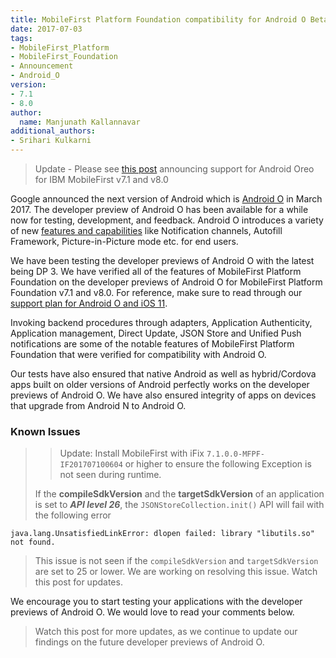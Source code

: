```yaml
---
title: MobileFirst Platform Foundation compatibility for Android O Beta Version 
date: 2017-07-03
tags:
- MobileFirst_Platform
- MobileFirst_Foundation
- Announcement
- Android_O
version:
- 7.1
- 8.0
author:
  name: Manjunath Kallannavar
additional_authors:
- Srihari Kulkarni
---
```


>Update - Please see [this post](/2017-08-22-mobilefirst-android-Oreo/) announcing support for Android Oreo for IBM MobileFirst v7.1 and v8.0

Google announced the next version of Android which is [Android O](https://developer.android.com/preview/index.html) in March 2017. The developer preview of Android O has been available for a while now for testing, development, and feedback. Android O introduces a variety of new [features and capabilities](http://www.androidauthority.com/android-8-0-review-758783/) like Notification channels, Autofill Framework, Picture-in-Picture mode etc. for end users. 

We have been testing the developer previews of Android O with the latest being DP 3. We have verified all of the features of MobileFirst Platform Foundation on the developer previews of Android O for MobileFirst Platform Foundation v7.1 and v8.0. For reference, make sure to read through our [support plan for Android O and iOS 11](https://mobilefirstplatform.ibmcloud.com/blog/2017/01/11/support-plan-for-next-android-ios-mobile-os/).

Invoking backend procedures through adapters, Application Authenticity, Application management, Direct Update, JSON Store and Unified Push notifications are some of the notable features of MobileFirst Platform Foundation that were verified for compatibility with Android O. 

Our tests have also ensured that native Android as well as hybrid/Cordova apps built on older versions of Android perfectly works on the developer previews of Android O. We have also ensured integrity of apps on devices that upgrade from Android N to Android O. 

### Known Issues
>>Update: Install MobileFirst with iFix `7.1.0.0-MFPF-IF201707100604` or higher to ensure the following Exception is not seen during runtime.
>
>If the **compileSdkVersion** and the **targetSdkVersion** of an application is set to _**API level 26**_, the `JSONStoreCollection.init()` API will fail with the following error 
```
java.lang.UnsatisfiedLinkError: dlopen failed: library "libutils.so" not found.
```

>This issue is not seen if the `compileSdkVersion` and `targetSdkVersion` are set to 25 or lower. 
>We are working on resolving this issue. Watch this post for updates. 




We encourage you to start testing your applications with the developer previews of Android O. We would love to read your comments below.  

>Watch this post for more updates, as we continue to update our findings on the future developer previews of Android O. 
